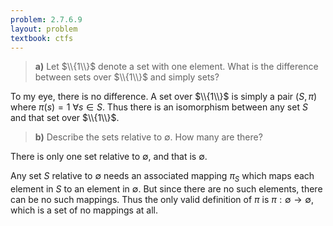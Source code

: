 ```yaml
---
problem: 2.7.6.9
layout: problem
textbook: ctfs
---
```


> **a)** Let $\\{1\\}$ denote a set with one element. What is the difference
> between sets over $\\{1\\}$ and simply sets?

To my eye, there is no difference. A set over $\\{1\\}$ is simply a pair
$(S,\pi)$ where $\pi(s) = 1\ \forall s\in S$. Thus there is an isomorphism
between any set $S$ and that set over $\\{1\\}$.
 
> **b)** Describe the sets relative to $\emptyset$. How many are there?

There is only one set relative to $\emptyset$, and that is $\emptyset$.

Any set $S$ relative to $\emptyset$ needs an associated mapping $\pi_S$ which
maps each element in $S$ to an element in $\emptyset$. But since there are no
such elements, there can be no such mappings. Thus the only valid definition of
$\pi$ is $\pi:\emptyset\to\emptyset$, which is a set of no mappings at all.
